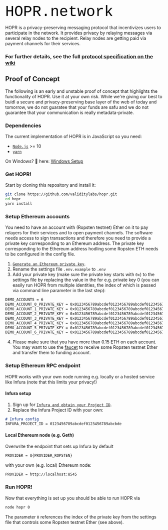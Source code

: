 <font face="courier new" size="20" color="black">HOPR</font><font face="courier new" size="11" color="black">.network</font>

HOPR is a privacy-preserving messaging protocol that incentivizes users to participate in the network. It provides privacy by relaying messages via several relay nodes to the recipient. Relay nodes are getting paid via payment channels for their services.

### For further details, see the full [protocol specification on the wiki](../../wiki)

## Proof of Concept
The following is an early and unstable proof of concept that highlights the functionality of HOPR. Use it at your own risk. While we're giving our best to buidl a secure and privacy-preserving base layer of the web of today and tomorrow, we do not guaratee that your funds are safu and we do not guarantee that your communication is really metadata-private.

### Dependencies
The current implementation of HOPR is in JavaScript so you need:
- [`Node.js`](https://nodejs.org/en/download/) >= 10
- [`yarn`](https://yarnpkg.com/en/docs/install)

On Windows? 👀 here: [Windows Setup](../../wiki/Setup#Windows)

### Get HOPR!

Start by cloning this repository and install it:
```sh
git clone https://github.com/validitylabs/hopr.git
cd hopr
yarn install
```

### Setup Ethereum accounts
You need to have an account with (Ropsten testnet) Ether on it to pay relayers for their services and to open payment channels. The software needs access to sign transactions and therefore you need to provide a private key corresponding to an Ethereum address. The private key corresponding to the Ethereum address hodling some Ropsten ETH needs to be configured in the config file.

1. [`Generate an Ethereum private key`](../../wiki/Setup/#PrivateKeyGeneration). 
2. Rename the settings file `.env.example` to `.env`
3. Add your private key (make sure the private key starts with `0x`) to the settings file by replacing the value in the for e.g. private key 0 (you can easily run HOPR from multiple identities, the index of which is passed via command line parameter in the last step):
```markdown
DEMO_ACCOUNTS = 6
DEMO_ACCOUNT_0_PRIVATE_KEY = 0x0123456789abcdef0123456789abcdef0123456789abcdef0123456789abcdef
DEMO_ACCOUNT_1_PRIVATE_KEY = 0x0123456789abcdef0123456789abcdef0123456789abcdef0123456789abcdef
DEMO_ACCOUNT_2_PRIVATE_KEY = 0x0123456789abcdef0123456789abcdef0123456789abcdef0123456789abcdef
DEMO_ACCOUNT_3_PRIVATE_KEY = 0x0123456789abcdef0123456789abcdef0123456789abcdef0123456789abcdef
DEMO_ACCOUNT_4_PRIVATE_KEY = 0x0123456789abcdef0123456789abcdef0123456789abcdef0123456789abcdef
DEMO_ACCOUNT_5_PRIVATE_KEY = 0x0123456789abcdef0123456789abcdef0123456789abcdef0123456789abcdef
DEMO_ACCOUNT_6_PRIVATE_KEY = 0x0123456789abcdef0123456789abcdef0123456789abcdef0123456789abcdef
```
4. Please make sure that you have more than 0.15 ETH on each account. You may want to use the [faucet](https://faucet.ropsten.be/) to receive some Ropsten testnet Ether and transfer them to funding account.


### Setup Ethereum RPC endpoint
HOPR works with your own node running e.g. locally or a hosted service like Infura (note that this limits your privacy!)

#### Infura setup
1. Sign up for [`Infura and obtain your Project ID`](../../wiki/Setup/#Infura).
2. Replace the Infura Project ID with your own:
```markdown
# Infura config
INFURA_PROJECT_ID = 0123456789abcdef0123456789abcbde
```

#### Local Ethereum node (e.g. Geth)
Overwrite the endpoint that sets up Infura by default
```markdown
PROVIDER = ${PROVIDER_ROPSTEN}
```

with your own (e.g. local) Ethereum node:
```markdown
PROVIDER = http://localhost:8545
```

### Run HOPR!
Now that everything is set up you should be able to run HOPR via
```sh
node hopr 0
```
The parameter `0` references the index of the private key from the settings file that controls some Ropsten testnet Ether (see above).
